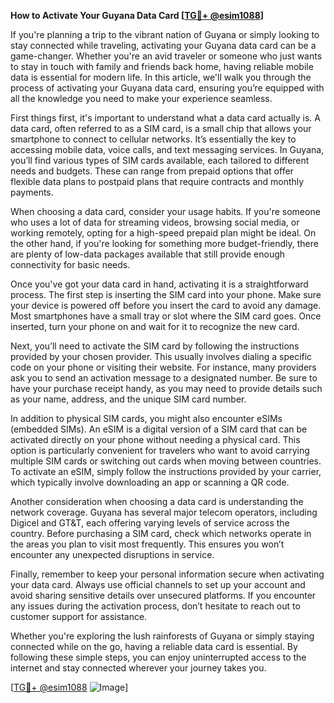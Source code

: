 **How to Activate Your Guyana Data Card [[TG💪+ @esim1088](https://t.me/s/esim1088)]**

If you're planning a trip to the vibrant nation of Guyana or simply looking to stay connected while traveling, activating your Guyana data card can be a game-changer. Whether you're an avid traveler or someone who just wants to stay in touch with family and friends back home, having reliable mobile data is essential for modern life. In this article, we'll walk you through the process of activating your Guyana data card, ensuring you’re equipped with all the knowledge you need to make your experience seamless.

First things first, it's important to understand what a data card actually is. A data card, often referred to as a SIM card, is a small chip that allows your smartphone to connect to cellular networks. It’s essentially the key to accessing mobile data, voice calls, and text messaging services. In Guyana, you’ll find various types of SIM cards available, each tailored to different needs and budgets. These can range from prepaid options that offer flexible data plans to postpaid plans that require contracts and monthly payments. 

When choosing a data card, consider your usage habits. If you're someone who uses a lot of data for streaming videos, browsing social media, or working remotely, opting for a high-speed prepaid plan might be ideal. On the other hand, if you're looking for something more budget-friendly, there are plenty of low-data packages available that still provide enough connectivity for basic needs.

Once you've got your data card in hand, activating it is a straightforward process. The first step is inserting the SIM card into your phone. Make sure your device is powered off before you insert the card to avoid any damage. Most smartphones have a small tray or slot where the SIM card goes. Once inserted, turn your phone on and wait for it to recognize the new card.

Next, you’ll need to activate the SIM card by following the instructions provided by your chosen provider. This usually involves dialing a specific code on your phone or visiting their website. For instance, many providers ask you to send an activation message to a designated number. Be sure to have your purchase receipt handy, as you may need to provide details such as your name, address, and the unique SIM card number.

In addition to physical SIM cards, you might also encounter eSIMs (embedded SIMs). An eSIM is a digital version of a SIM card that can be activated directly on your phone without needing a physical card. This option is particularly convenient for travelers who want to avoid carrying multiple SIM cards or switching out cards when moving between countries. To activate an eSIM, simply follow the instructions provided by your carrier, which typically involve downloading an app or scanning a QR code.

Another consideration when choosing a data card is understanding the network coverage. Guyana has several major telecom operators, including Digicel and GT&T, each offering varying levels of service across the country. Before purchasing a SIM card, check which networks operate in the areas you plan to visit most frequently. This ensures you won’t encounter any unexpected disruptions in service.

Finally, remember to keep your personal information secure when activating your data card. Always use official channels to set up your account and avoid sharing sensitive details over unsecured platforms. If you encounter any issues during the activation process, don’t hesitate to reach out to customer support for assistance.

Whether you're exploring the lush rainforests of Guyana or simply staying connected while on the go, having a reliable data card is essential. By following these simple steps, you can enjoy uninterrupted access to the internet and stay connected wherever your journey takes you.

[[TG💪+ @esim1088](https://t.me/s/esim1088) ![Image](https://i.postimg.cc/Y0z9fWf4/image.png)]